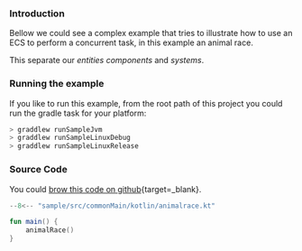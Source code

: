 ### Introduction

Bellow we could see a complex example that tries to illustrate how to use an ECS to perform a concurrent task, in this
example an animal race.

This separate our *entities* *components* and *systems*.

### Running the example

If you like to run this example, from the root path of this project you could run the gradle task for your platform:

```bash
> graddlew runSampleJvm
> graddlew runSampleLinuxDebug
> graddlew runSampleLinuxRelease
```

### Source Code

You could [brow this code on github](https://github.com/juan-medina/kecs/blob/main/sample/src/commonMain/kotlin/animalrace.kt){target=_blank}.

```kotlin
--8<-- "sample/src/commonMain/kotlin/animalrace.kt"

fun main() {
    animalRace()
}
```

